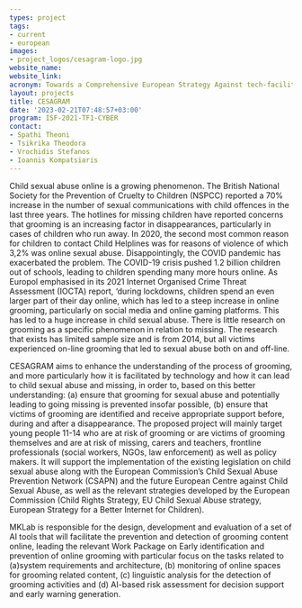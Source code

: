 ```yaml
---
types: project
tags:
- current
- european
images:
- project_logos/cesagram-logo.jpg
website_name: 
website_link: 
acronym: Towards a Comprehensive European Strategy Against tech-facilitated GRooming And Missing
layout: projects
title: CESAGRAM
date: '2023-02-21T07:48:57+03:00'
program: ISF-2021-TF1-CYBER
contact:
- Spathi Theoni
- Tsikrika Theodora
- Vrochidis Stefanos
- Ioannis Kompatsiaris
---
```

<p>
Child sexual abuse online is a growing phenomenon. The British National Society for the Prevention of Cruelty to Children (NSPCC) reported a 70% increase in the number of sexual communications with child offences in the last three years. The hotlines for missing children have reported concerns that grooming is an increasing factor in disappearances, particularly in cases of children who run away. In 2020, the second most common reason for children to contact Child Helplines was for reasons of violence of which 3,2% was online sexual abuse. Disappointingly, the COVID pandemic has exacerbated the problem. The COVID-19 crisis pushed 1.2 billion children out of schools, leading to children spending many more hours online. As Europol emphasised in its 2021 Internet Organised Crime Threat Assessment (IOCTA) report, ‘during lockdowns, children spend an even larger part of their day online, which has led to a steep increase in online grooming, particularly on social media and online gaming platforms. This has led to a huge increase in child sexual abuse. There is little research on grooming as a specific phenomenon in relation to missing. The research that exists has limited sample size and is from 2014, but all victims experienced on-line grooming that led to sexual abuse both on and off-line.
</p>
<p>
CESAGRAM aims to enhance the understanding of the process of grooming, and more particularly how it is facilitated by technology and how it can lead to child sexual abuse and missing, in order to, based on this better understanding: (a) ensure that grooming for sexual abuse and potentially leading to going missing is prevented insofar possible, (b) ensure that victims of grooming are identified and receive appropriate support before, during and after a disappearance. The proposed project will mainly target young people 11-14 who are at risk of grooming or are victims of grooming themselves and are at risk of missing, carers and teachers, frontline professionals (social workers, NGOs, law enforcement) as well as policy makers. It will support the implementation of the existing legislation on child sexual abuse along with the European Commission’s Child Sexual Abuse Prevention Network (CSAPN) and the future European Centre against Child Sexual Abuse, as well as the relevant strategies developed by the European Commission (Child Rights Strategy, EU Child Sexual Abuse strategy, European Strategy for a Better Internet for Children). 
</p>
<p>
MKLab is responsible for the design, development and evaluation of a set of AI tools that will facilitate the prevention and detection of grooming content online, leading the relevant Work Package on Early identification and prevention of online grooming with particular focus on the tasks related to (a)system requirements and architecture, (b) monitoring of online spaces for grooming related content, (c) linguistic analysis for the detection of grooming activities and (d) AI-based risk assessment for decision support and early warning generation. 
</p>
